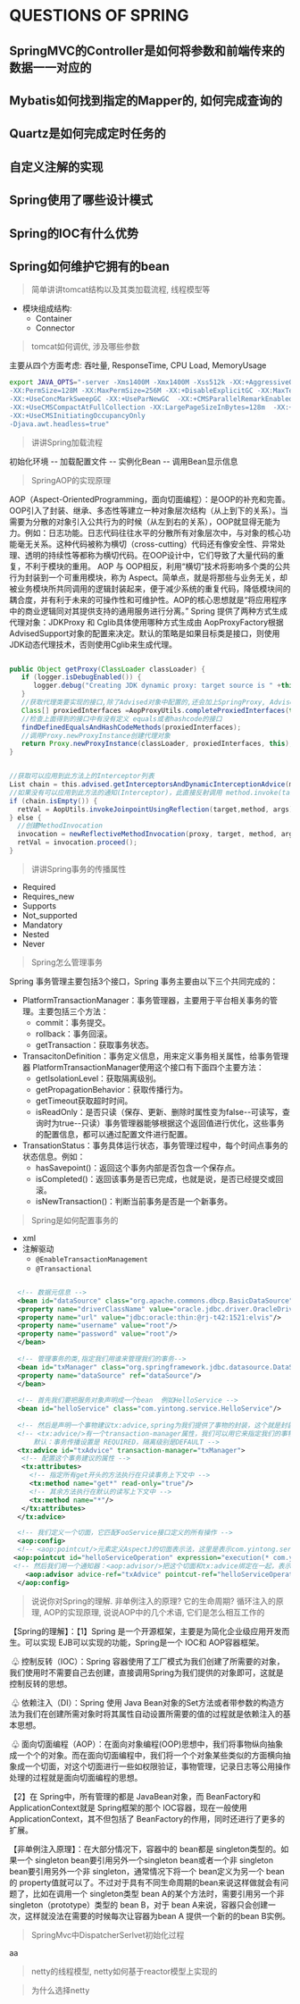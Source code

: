 # QUESTIONS OF SPRING

## SpringMVC的Controller是如何将参数和前端传来的数据一一对应的

>

## Mybatis如何找到指定的Mapper的, 如何完成查询的

>

## Quartz是如何完成定时任务的

>

## 自定义注解的实现

>

## Spring使用了哪些设计模式

>

## Spring的IOC有什么优势

>

## Spring如何维护它拥有的bean

> 简单讲讲tomcat结构以及其类加载流程, 线程模型等

- 模块组成结构:
  - Container
  - Connector

> tomcat如何调优, 涉及哪些参数

主要从四个方面考虑: 吞吐量, ResponseTime, CPU Load, MemoryUsage

```sh
export JAVA_OPTS="-server -Xms1400M -Xmx1400M -Xss512k -XX:+AggressiveOpts -XX:+UseBiasedLocking
-XX:PermSize=128M -XX:MaxPermSize=256M -XX:+DisableExplicitGC -XX:MaxTenuringThreshold=31
-XX:+UseConcMarkSweepGC -XX:+UseParNewGC  -XX:+CMSParallelRemarkEnabled
-XX:+UseCMSCompactAtFullCollection -XX:LargePageSizeInBytes=128m  -XX:+UseFastAccessorMethods
-XX:+UseCMSInitiatingOccupancyOnly
-Djava.awt.headless=true"

```

> 讲讲Spring加载流程

初始化环境 -- 加载配置文件 -- 实例化Bean -- 调用Bean显示信息
> SpringAOP的实现原理

AOP（Aspect-OrientedProgramming，面向切面编程）：是OOP的补充和完善。OOP引入了封装、继承、多态性等建立一种对象层次结构（从上到下的关系）。当需要为分散的对象引入公共行为的时候（从左到右的关系），OOP就显得无能为力。例如：日志功能。日志代码往往水平的分散所有对象层次中，与对象的核心功能毫无关系。这种代码被称为横切（cross-cutting）代码还有像安全性、异常处理、透明的持续性等都称为横切代码。在OOP设计中，它们导致了大量代码的重复，不利于模块的重用。
AOP 与 OOP相反，利用“横切”技术将影响多个类的公共行为封装到一个可重用模块，称为 Aspect。简单点，就是将那些与业务无关，却被业务模块所共同调用的逻辑封装起来，便于减少系统的重复代码，降低模块间的耦合度，并有利于未来的可操作性和可维护性。AOP的核心思想就是“将应用程序中的商业逻辑同对其提供支持的通用服务进行分离。”
Spring 提供了两种方式生成代理对象：JDKProxy 和 Cglib具体使用哪种方式生成由 AopProxyFactory根据 AdvisedSupport对象的配置来决定。默认的策略是如果目标类是接口，则使用JDK动态代理技术，否则使用Cglib来生成代理。

```java

public Object getProxy(ClassLoader classLoader) {
   if (logger.isDebugEnabled()) {
      logger.debug("Creating JDK dynamic proxy: target source is " +this.advised.getTargetSource());
   }
   //获取代理类要实现的接口,除了Advised对象中配置的,还会加上SpringProxy, Advised(opaque=false)
   Class[] proxiedInterfaces =AopProxyUtils.completeProxiedInterfaces(this.advised);
   //检查上面得到的接口中有没有定义 equals或者hashcode的接口
   findDefinedEqualsAndHashCodeMethods(proxiedInterfaces);
   //调用Proxy.newProxyInstance创建代理对象
   return Proxy.newProxyInstance(classLoader, proxiedInterfaces, this);
}


//获取可以应用到此方法上的Interceptor列表
List chain = this.advised.getInterceptorsAndDynamicInterceptionAdvice(method,targetClass);
//如果没有可以应用到此方法的通知(Interceptor)，此直接反射调用 method.invoke(target, args)
if (chain.isEmpty()) {
  retVal = AopUtils.invokeJoinpointUsingReflection(target,method, args);
} else {
  //创建MethodInvocation
  invocation = newReflectiveMethodInvocation(proxy, target, method, args, targetClass, chain);
  retVal = invocation.proceed();
}
```

> 讲讲Spring事务的传播属性

- Required
- Requires_new
- Supports
- Not_supported
- Mandatory
- Nested
- Never

> Spring怎么管理事务

Spring 事务管理主要包括3个接口，Spring 事务主要由以下三个共同完成的：

- PlatformTransactionManager：事务管理器，主要用于平台相关事务的管理。主要包括三个方法：
  - commit：事务提交。
  - rollback：事务回滚。
  - getTransaction：获取事务状态。
- TransacitonDefinition：事务定义信息，用来定义事务相关属性，给事务管理器 PlatformTransactionManager使用这个接口有下面四个主要方法：
  - getIsolationLevel：获取隔离级别。
  - getPropagationBehavior：获取传播行为。
  - getTimeout获取超时时间。
  - isReadOnly：是否只读（保存、更新、删除时属性变为false--可读写，查询时为true--只读）事务管理器能够根据这个返回值进行优化，这些事务的配置信息，都可以通过配置文件进行配置。
- TransationStatus：事务具体运行状态，事务管理过程中，每个时间点事务的状态信息。例如：
  - hasSavepoint()：返回这个事务内部是否包含一个保存点。
  - isCompleted()：返回该事务是否已完成，也就是说，是否已经提交或回滚。
  - isNewTransaction()：判断当前事务是否是一个新事务。

> Spring是如何配置事务的

- xml
- 注解驱动
  - `@EnableTransactionManagement`
  - `@Transactional`

```xml

  <!-- 数据元信息 -->  
  <bean id="dataSource" class="org.apache.commons.dbcp.BasicDataSource" destroy-method="close">  
  <property name="driverClassName" value="oracle.jdbc.driver.OracleDriver"/>  
  <property name="url" value="jdbc:oracle:thin:@rj-t42:1521:elvis"/>  
  <property name="username" value="root"/>  
  <property name="password" value="root"/>  
  </bean>  
  
  <!-- 管理事务的类,指定我们用谁来管理我们的事务-->  
  <bean id="txManager" class="org.springframework.jdbc.datasource.DataSourceTransactionManager">  
  <property name="dataSource" ref="dataSource"/>  
  </bean>
  
  <!-- 首先我们要把服务对象声明成一个bean  例如HelloService -->  
  <bean id="helloService" class="com.yintong.service.HelloService"/>  
  
  <!-- 然后是声明一个事物建议tx:advice,spring为我们提供了事物的封装，这个就是封装在了<tx:advice/>中 -->
  <!-- <tx:advice/>有一个transaction-manager属性，我们可以用它来指定我们的事物由谁来管理。
      默认：事务传播设置是 REQUIRED，隔离级别是DEFAULT -->
  <tx:advice id="txAdvice" transaction-manager="txManager">  
   <!-- 配置这个事务建议的属性 -->  
   <tx:attributes>  
     <!-- 指定所有get开头的方法执行在只读事务上下文中 -->  
     <tx:method name="get*" read-only="true"/>  
     <!-- 其余方法执行在默认的读写上下文中 -->  
     <tx:method name="*"/>  
   </tx:attributes>  
  </tx:advice>  

  <!-- 我们定义一个切面，它匹配FooService接口定义的所有操作 -->  
  <aop:config>  
  <!-- <aop:pointcut/>元素定义AspectJ的切面表示法，这里是表示com.yintong.service.helloService包下的任意方法。 -->
 <aop:pointcut id="helloServiceOperation" expression="execution(* com.yintong.service.helloService.*(..))"/>  
 <!-- 然后我们用一个通知器：<aop:advisor/>把这个切面和tx:advice绑定在一起，表示当这个切面：fooServiceOperation执行时tx:advice定义的通知逻辑将被执行 -->
    <aop:advisor advice-ref="txAdvice" pointcut-ref="helloServiceOperation"/>  
  </aop:config>  

```

> 说说你对Spring的理解. 非单例注入的原理? 它的生命周期? 循环注入的原理, AOP的实现原理, 说说AOP中的几个术语, 它们是怎么相互工作的

【Spring的理解】：【1】Spring 是一个开源框架，主要是为简化企业级应用开发而生。可以实现 EJB可以实现的功能，Spring是一个 IOC和 AOP容器框架。

 ♧ 控制反转（IOC）：Spring 容器使用了工厂模式为我们创建了所需要的对象，我们使用时不需要自己去创建，直接调用Spring为我们提供的对象即可，这就是控制反转的思想。

 ♧ 依赖注入（DI）：Spring 使用 Java Bean对象的Set方法或者带参数的构造方法为我们在创建所需对象时将其属性自动设置所需要的值的过程就是依赖注入的基本思想。

 ♧ 面向切面编程（AOP）：在面向对象编程(OOP)思想中，我们将事物纵向抽象成一个个的对象。而在面向切面编程中，我们将一个个对象某些类似的方面横向抽象成一个切面，对这个切面进行一些如权限验证，事物管理，记录日志等公用操作处理的过程就是面向切面编程的思想。

【2】在 Spring中，所有管理的都是 JavaBean对象，而 BeanFactory和 ApplicationContext就是 Spring框架的那个 IOC容器，现在一般使用 ApplicationContext，其不但包括了 BeanFactory的作用，同时还进行了更多的扩展。

【非单例注入原理】：在大部分情况下，容器中的 bean都是 singleton类型的。如果一个 singleton bean要引用另外一个singleton bean或者一个非 singleton bean要引用另外一个非 singleton，通常情况下将一个 bean定义为另一个 bean的 property值就可以了。不过对于具有不同生命周期的bean来说这样做就会有问题了，比如在调用一个 singleton类型 bean A的某个方法时，需要引用另一个非 singleton（prototype）类型的 bean B，对于 bean A来说，容器只会创建一次，这样就没法在需要的时候每次让容器为bean A 提供一个新的的bean B实例。

> SpringMvc中DispatcherSerlvet初始化过程

aa
> netty的线程模型, netty如何基于reactor模型上实现的

> 为什么选择netty
